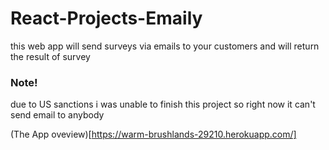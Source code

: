 # React-Projects-Emaily
this web app will send surveys  via emails to your customers and will return the result of survey
### Note! 

due to US sanctions i was unable to finish this project so right now it can't send email to anybody 

(The App oveview)[https://warm-brushlands-29210.herokuapp.com/]

